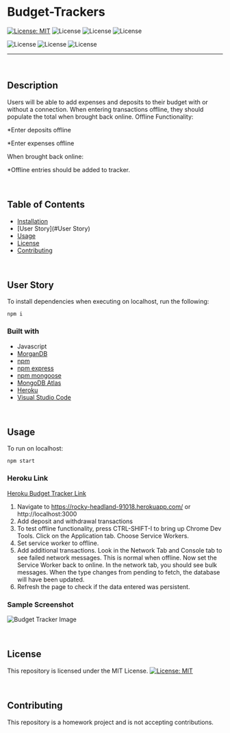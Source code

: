 # Budget-Trackers

[![License: MIT](https://img.shields.io/badge/License-MIT-yellow.svg)](https://opensource.org/licenses/MIT) 
![License](https://img.shields.io/static/v1?label=Language&message=JavaScript&color=brightgreen)
![License](https://img.shields.io/static/v1?label=Language&message=CSS.js&color=orange) 
![License](https://img.shields.io/static/v1?label=Language&message=Node.js&color=green)


![License](https://img.shields.io/static/v1?label=Language&message=MongoDB&color=blueviolet)
![License](https://img.shields.io/static/v1?label=Language&message=Mongoose&color=blue)
![License](https://img.shields.io/static/v1?label=Language&message=Express.js&color=yellowgreen)

  ---
  
<p>&nbsp;<p>

## Description

Users will be able to add expenses and deposits to their budget with or without a connection. When entering transactions offline, they should populate the total when brought back online.
Offline Functionality:

*Enter deposits offline


*Enter expenses offline


When brought back online:

*Offline entries should be added to tracker.

<p>&nbsp;<p>

## Table of Contents
* [Installation](#installation)
* [User Story](#User Story)
* [Usage](#usage)
* [License](#license)
* [Contributing](#contributing)

<p>&nbsp;<p>

## User Story

To install dependencies when executing on localhost, run the following:

```
npm i
```

### Built with
* Javascript
* [MorganDB](https://mongodb.com/)
* [npm](https://nodejs.org/en/)
* [npm express](https://www.npmjs.com/package/express)
* [npm mongoose](https://www.npmjs.com/package/mongoose)
* [MongoDB Atlas](https://www.mongodb.com/cloud/atlas)
* [Heroku](www.heroku.com)
* [Visual Studio Code](code.visualstudio.com)

<p>&nbsp;<p>

## Usage

To run on localhost:

```
npm start
```

### Heroku Link
[Heroku Budget Tracker Link](https://rocky-headland-91018.herokuapp.com/)

1. Navigate to https://rocky-headland-91018.herokuapp.com/ or http://localhost:3000
2. Add deposit and withdrawal transactions
3. To test offline functionality, press CTRL-SHIFT-I to bring up Chrome Dev Tools.  Click on the Application tab.  Choose Service Workers.
4. Set service worker to offline.
5. Add additional transactions.  Look in the Network Tab and Console tab to see failed network messages.  This is normal when offline. Now set the Service Worker back to online.  In the network tab, you should see bulk messages.  When the type changes from pending to fetch, the database will have been updated.
6. Refresh the page to check if the data entered was persistent. 

### Sample Screenshot
![Budget Tracker Image](./BudgetTrackerImage.PNG)


<p>&nbsp;<p>

## License

This repository is licensed under the MIT License.
[![License: MIT](https://img.shields.io/badge/License-MIT-yellow.svg)](https://opensource.org/licenses/MIT)

<p>&nbsp;<p>

## Contributing

This repository is a homework project and is not accepting contributions.
